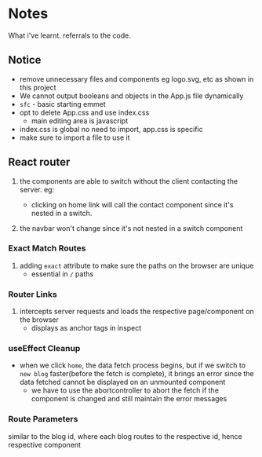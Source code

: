 # Notes

What i've learnt. referrals to the code.

## Notice

- remove unnecessary files and components eg logo.svg, etc as shown in this project
- We cannot output booleans and objects in the App.js file dynamically
- `sfc` - basic starting emmet
- opt to delete App.css and use index.css
  - main editing area is javascript
- index.css is global no need to import, app.css is specific
- make sure to import a file to use it

## React router

1. the components are able to switch without the client contacting the server. eg:

   - clicking on home link will call the contact component since it's nested in a switch.

2. the navbar won't change since it's not nested in a switch component

### Exact Match Routes

1. adding `exact` attribute to make sure the paths on the browser are unique
   - essential in `/` paths

### Router Links

1. intercepts server requests and loads the respective page/component on the browser
   - displays as anchor tags in inspect

### useEffect Cleanup

- when we click `home`, the data fetch process begins, but if we switch to `new blog` faster(before the fetch is complete), it brings an error since the data fetched cannot be displayed on an unmounted component
  - we have to use the abortcontroller to abort the fetch if the component is changed and still maintain the error messages

### Route Parameters

similar to the blog id, where each blog routes to the respective id, hence respective component
